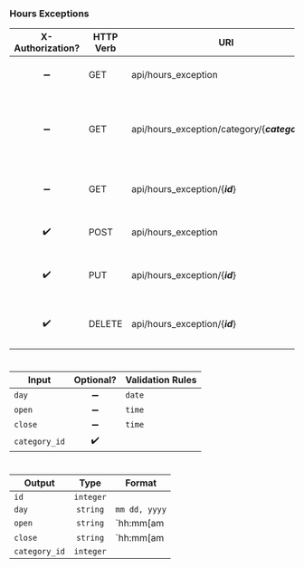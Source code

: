 ### **Hours Exceptions**

X-Authorization?   | HTTP Verb | URI                                              | Description
:----------------: | --------- | ------------------------------------------------ | ---------------------------------------------------------
:heavy_minus_sign: | GET       | api/hours_exception                              | Retrieves all hours exceptions.
:heavy_minus_sign: | GET       | api/hours_exception/category/{***category_id***} | Retrieves all hours exceptions within specified category.
:heavy_minus_sign: | GET       | api/hours_exception/{***id***}                   | Retrieves specified hours exception.
:heavy_check_mark: | POST      | api/hours_exception                              | Creates new hours exception.
:heavy_check_mark: | PUT       | api/hours_exception/{***id***}                   | Updates specified hours exception.
:heavy_check_mark: | DELETE    | api/hours_exception/{***id***}                   | Deletes specified hours exception.

#
Input         | Optional?          | Validation Rules
------------- | :----------------: | ----------------
`day`         | :heavy_minus_sign: | `date`
`open`        | :heavy_minus_sign: | `time`
`close`       | :heavy_minus_sign: | `time`
`category_id` | :heavy_check_mark: |

#
Output        | Type      | Format
------------- | :-------: | ---------------
`id`          | `integer` |
`day`         | `string`  | `mm dd, yyyy`
`open`        | `string`  | `hh:mm[am|pm]`
`close`       | `string`  | `hh:mm[am|pm]`
`category_id` | `integer` |
